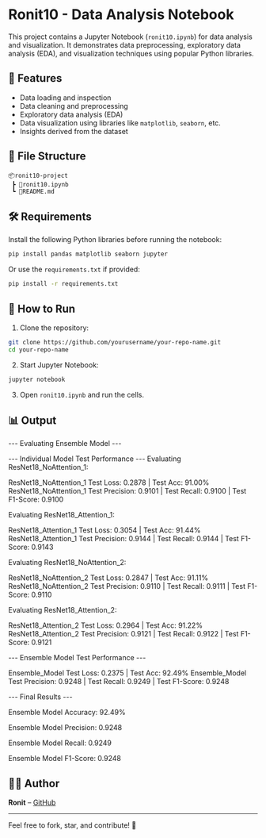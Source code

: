 # Ronit10 - Data Analysis Notebook

This project contains a Jupyter Notebook (`ronit10.ipynb`) for data analysis and visualization. It demonstrates data preprocessing, exploratory data analysis (EDA), and visualization techniques using popular Python libraries.

## 🚀 Features

- Data loading and inspection
- Data cleaning and preprocessing
- Exploratory data analysis (EDA)
- Data visualization using libraries like `matplotlib`, `seaborn`, etc.
- Insights derived from the dataset

## 📁 File Structure

```
📦ronit10-project
 ┣ 📜ronit10.ipynb
 ┗ 📜README.md
```

## 🛠️ Requirements

Install the following Python libraries before running the notebook:

```bash
pip install pandas matplotlib seaborn jupyter
```

Or use the `requirements.txt` if provided:

```bash
pip install -r requirements.txt
```

## 🔧 How to Run

1. Clone the repository:

```bash
git clone https://github.com/yourusername/your-repo-name.git
cd your-repo-name
```

2. Start Jupyter Notebook:

```bash
jupyter notebook
```

3. Open `ronit10.ipynb` and run the cells.

## 📊 Output

--- Evaluating Ensemble Model ---

--- Individual Model Test Performance ---
Evaluating ResNet18_NoAttention_1:

ResNet18_NoAttention_1 Test Loss: 0.2878 | Test Acc: 91.00%
ResNet18_NoAttention_1 Test Precision: 0.9101 | Test Recall: 0.9100 | Test F1-Score: 0.9100

Evaluating ResNet18_Attention_1:

ResNet18_Attention_1 Test Loss: 0.3054 | Test Acc: 91.44%
ResNet18_Attention_1 Test Precision: 0.9144 | Test Recall: 0.9144 | Test F1-Score: 0.9143

Evaluating ResNet18_NoAttention_2:

ResNet18_NoAttention_2 Test Loss: 0.2847 | Test Acc: 91.11%
ResNet18_NoAttention_2 Test Precision: 0.9110 | Test Recall: 0.9111 | Test F1-Score: 0.9110

Evaluating ResNet18_Attention_2:

ResNet18_Attention_2 Test Loss: 0.2964 | Test Acc: 91.22%
ResNet18_Attention_2 Test Precision: 0.9121 | Test Recall: 0.9122 | Test F1-Score: 0.9121


--- Ensemble Model Test Performance ---

Ensemble_Model Test Loss: 0.2375 | Test Acc: 92.49%
Ensemble_Model Test Precision: 0.9248 | Test Recall: 0.9249 | Test F1-Score: 0.9248




--- Final Results ---

Ensemble Model Accuracy: 92.49%

Ensemble Model Precision: 0.9248

Ensemble Model Recall: 0.9249

Ensemble Model F1-Score: 0.9248


## 🙋‍♂️ Author

**Ronit** – [GitHub](https://github.com/probablyronit)

---

Feel free to fork, star, and contribute! 🌟
